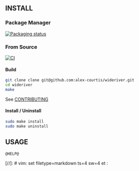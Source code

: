 ## INSTALL

### Package Manager

[![Packaging status](https://repology.org/badge/vertical-allrepos/wideriver.svg)](https://repology.org/project/wideriver/versions)

### From Source

[![CI](https://github.com/alex-courtis/wideriver/actions/workflows/ci.yml/badge.svg?branch=master)](https://github.com/alex-courtis/wideriver/actions/workflows/ci.yml?query=branch%3Amaster)

#### Build

``` sh
git clone clone git@github.com:alex-courtis/wideriver.git
cd wideriver
make
```

See [CONTRIBUTING](CONTRIBUTING.md)

#### Install / Uninstall

```sh
sudo make install
sudo make uninstall
```

## USAGE

```
@HELP@
```

[//]: # vim: set filetype=markdown ts=4 sw=4 et :
